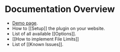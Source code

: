 # Documentation Overview

* [Demo page](http://aquantum-demo.appspot.com/file-upload).
* How to [[Setup]] the plugin on your website.
* List of all available [[Options]].
* [[How to implement File Limits]]
* List of [[Known Issues]].
